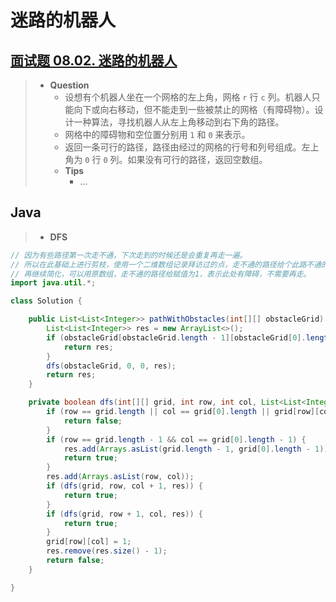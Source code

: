 # 迷路的机器人

## [面试题 08.02. 迷路的机器人](https://leetcode.cn/problems/robot-in-a-grid-lcci/)

> - **Question**
>   - 设想有个机器人坐在一个网格的左上角，网格 `r` 行 `c` 列。机器人只能向下或向右移动，但不能走到一些被禁止的网格（有障碍物）。设计一种算法，寻找机器人从左上角移动到右下角的路径。
>   - 网格中的障碍物和空位置分别用 `1` 和 `0` 来表示。
>   - 返回一条可行的路径，路径由经过的网格的行号和列号组成。左上角为 `0` 行 `0` 列。如果没有可行的路径，返回空数组。
>   - **Tips**
>     - ...

## Java

> - **DFS**

```java
// 因为有些路径第一次走不通，下次走到的时候还是会重复再走一遍。
// 所以在此基础上进行剪枝，使用一个二维数组记录拜访过的点，走不通的路径给个此路不通的标志。
// 再继续简化，可以用原数组，走不通的路径给赋值为1，表示此处有障碍，不需要再走。
import java.util.*;

class Solution {

    public List<List<Integer>> pathWithObstacles(int[][] obstacleGrid) {
        List<List<Integer>> res = new ArrayList<>();
        if (obstacleGrid[obstacleGrid.length - 1][obstacleGrid[0].length - 1] == 1) {
            return res;
        }
        dfs(obstacleGrid, 0, 0, res);
        return res;
    }

    private boolean dfs(int[][] grid, int row, int col, List<List<Integer>> res) {
        if (row == grid.length || col == grid[0].length || grid[row][col] == 1) {
            return false;
        }
        if (row == grid.length - 1 && col == grid[0].length - 1) {
            res.add(Arrays.asList(grid.length - 1, grid[0].length - 1));
            return true;
        }
        res.add(Arrays.asList(row, col));
        if (dfs(grid, row, col + 1, res)) {
            return true;
        }
        if (dfs(grid, row + 1, col, res)) {
            return true;
        }
        grid[row][col] = 1;
        res.remove(res.size() - 1);
        return false;
    }

}
```
